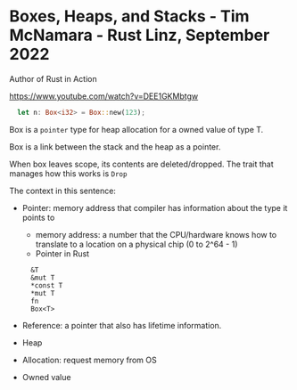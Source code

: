 # Boxes, Heaps, and Stacks - Tim McNamara - Rust Linz, September 2022

Author of Rust in Action

https://www.youtube.com/watch?v=DEE1GKMbtgw

```rs
  let n: Box<i32> = Box::new(123);
```
Box is a `pointer` type for heap allocation for a owned value of type T. 

Box is a link between the stack and the heap as a pointer.

When box leaves scope, its contents are deleted/dropped. The trait that manages how this works is `Drop` 

The context in this sentence:
- Pointer: memory address that compiler has information about the type it points to
  - memory address: a number that the CPU/hardware knows how to translate to a location on a physical chip (0 to 2^64 - 1)
  - Pointer in Rust
  ```
    &T
    &mut T
    *const T
    *mut T
    fn
    Box<T>
  ```  
- Reference: a pointer that also has lifetime information.
  
- Heap

- Allocation: request memory from OS

- Owned value
